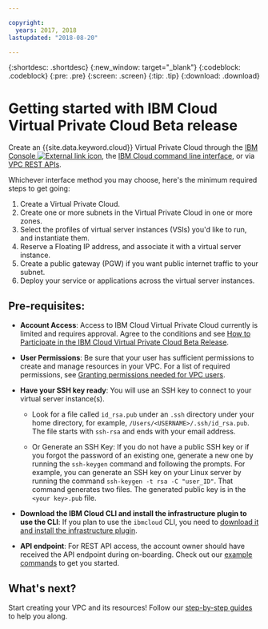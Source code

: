 ```yaml
---

copyright:
  years: 2017, 2018
lastupdated: "2018-08-20"

---
```


{:shortdesc: .shortdesc}
{:new_window: target="_blank"}
{:codeblock: .codeblock}
{:pre: .pre}
{:screen: .screen}
{:tip: .tip}
{:download: .download}

# Getting started with IBM Cloud Virtual Private Cloud Beta release

Create an {{site.data.keyword.cloud}} Virtual Private Cloud through the [IBM Console ![External link icon](../../icons/launch-glyph.svg "External link icon")]( https://console.bluemix.net/is), the [IBM Cloud command line interface](cli-reference.html), or via [VPC REST APIs](apis.html).

Whichever interface method you may choose, here's the minimum required steps to get going:

1. Create a Virtual Private Cloud.
2. Create one or more subnets in the Virtual Private Cloud in one or more zones.
4. Select the profiles of virtual server instances (VSIs) you'd like to run, and instantiate them.
6. Reserve a Floating IP address, and associate it with a virtual server instance.
7. Create a public gateway (PGW) if you want public internet traffic to your subnet.
9. Deploy your service or applications across the virtual server instances.

## Pre-requisites:

 * **Account Access**: Access to IBM Cloud Virtual Private Cloud currently is limited and requires approval. Agree to the conditions and see [How to Participate in the IBM Cloud Virtual Private Cloud Beta Release](how-to-participate.html).

 * **User Permissions**: Be sure that your user has sufficient permissions to create and manage resources in your VPC. For a list of required permissions, see [Granting permissions needed for VPC users](vpc-user-permissions.html).

 * **Have your SSH key ready**: You will use an SSH key to connect to your virtual server instance(s).

   * Look for a file called `id_rsa.pub` under an `.ssh` directory under your home directory, for example, `/Users/<USERNAME>/.ssh/id_rsa.pub`. The file starts with `ssh-rsa` and ends with your email address.

   * Or Generate an SSH Key: If you do not have a public SSH key or if you forgot the password of an existing one, generate a new one by running the `ssh-keygen` command and following the prompts. For example, you can generate an SSH key on your Linux server by running the command `ssh-keygen -t rsa -C "user_ID"`. That command generates two files. The generated public key is in the `<your key>.pub` file.

* **Download the IBM Cloud CLI and install the infrastructure plugin to use the CLI**: If you plan to use the `ibmcloud` CLI, you need to [download it and install the infrastructure plugin](cli-reference.html).

* **API endpoint**: For REST API access, the account owner should have received the API endpoint during on-boarding. Check out our [example commands](example-code.html) to get you started.

## What's next?

Start creating your VPC and its resources! Follow our [step-by-step guides](step-by-step-pages.html) to help you along.
